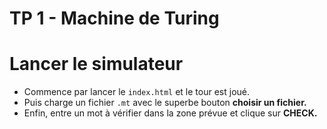 # TP 1 - Machine de Turing

# Lancer le simulateur

- Commence par lancer le `index.html` et le tour est joué.
- Puis charge un fichier `.mt` avec le superbe bouton **choisir un fichier.**
- Enfin, entre un mot à vérifier dans la zone prévue et clique sur **CHECK.**